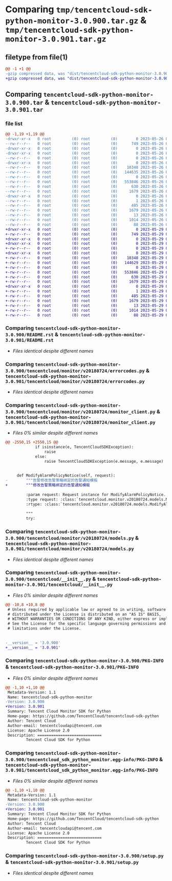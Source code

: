 # Comparing `tmp/tencentcloud-sdk-python-monitor-3.0.900.tar.gz` & `tmp/tencentcloud-sdk-python-monitor-3.0.901.tar.gz`

## filetype from file(1)

```diff
@@ -1 +1 @@
-gzip compressed data, was "dist/tencentcloud-sdk-python-monitor-3.0.900.tar", last modified: Fri May 26 02:23:27 2023, max compression
+gzip compressed data, was "dist/tencentcloud-sdk-python-monitor-3.0.901.tar", last modified: Mon May 29 02:32:20 2023, max compression
```

## Comparing `tencentcloud-sdk-python-monitor-3.0.900.tar` & `tencentcloud-sdk-python-monitor-3.0.901.tar`

### file list

```diff
@@ -1,19 +1,19 @@
-drwxr-xr-x   0 root         (0) root         (0)        0 2023-05-26 02:23:27.000000 tencentcloud-sdk-python-monitor-3.0.900/
--rw-r--r--   0 root         (0) root         (0)      749 2023-05-26 02:23:27.000000 tencentcloud-sdk-python-monitor-3.0.900/README.rst
-drwxr-xr-x   0 root         (0) root         (0)        0 2023-05-26 02:23:27.000000 tencentcloud-sdk-python-monitor-3.0.900/tencentcloud/
-drwxr-xr-x   0 root         (0) root         (0)        0 2023-05-26 02:23:27.000000 tencentcloud-sdk-python-monitor-3.0.900/tencentcloud/monitor/
--rw-r--r--   0 root         (0) root         (0)        0 2023-05-26 02:23:27.000000 tencentcloud-sdk-python-monitor-3.0.900/tencentcloud/monitor/__init__.py
-drwxr-xr-x   0 root         (0) root         (0)        0 2023-05-26 02:23:27.000000 tencentcloud-sdk-python-monitor-3.0.900/tencentcloud/monitor/v20180724/
--rw-r--r--   0 root         (0) root         (0)    10348 2023-05-26 02:23:27.000000 tencentcloud-sdk-python-monitor-3.0.900/tencentcloud/monitor/v20180724/errorcodes.py
--rw-r--r--   0 root         (0) root         (0)   144635 2023-05-26 02:23:27.000000 tencentcloud-sdk-python-monitor-3.0.900/tencentcloud/monitor/v20180724/monitor_client.py
--rw-r--r--   0 root         (0) root         (0)        0 2023-05-26 02:23:27.000000 tencentcloud-sdk-python-monitor-3.0.900/tencentcloud/monitor/v20180724/__init__.py
--rw-r--r--   0 root         (0) root         (0)   553846 2023-05-26 02:23:27.000000 tencentcloud-sdk-python-monitor-3.0.900/tencentcloud/monitor/v20180724/models.py
--rw-r--r--   0 root         (0) root         (0)      630 2023-05-26 02:23:27.000000 tencentcloud-sdk-python-monitor-3.0.900/tencentcloud/__init__.py
--rw-r--r--   0 root         (0) root         (0)     1679 2023-05-26 02:23:27.000000 tencentcloud-sdk-python-monitor-3.0.900/PKG-INFO
-drwxr-xr-x   0 root         (0) root         (0)        0 2023-05-26 02:23:27.000000 tencentcloud-sdk-python-monitor-3.0.900/tencentcloud_sdk_python_monitor.egg-info/
--rw-r--r--   0 root         (0) root         (0)        1 2023-05-26 02:23:27.000000 tencentcloud-sdk-python-monitor-3.0.900/tencentcloud_sdk_python_monitor.egg-info/dependency_links.txt
--rw-r--r--   0 root         (0) root         (0)      485 2023-05-26 02:23:27.000000 tencentcloud-sdk-python-monitor-3.0.900/tencentcloud_sdk_python_monitor.egg-info/SOURCES.txt
--rw-r--r--   0 root         (0) root         (0)     1679 2023-05-26 02:23:27.000000 tencentcloud-sdk-python-monitor-3.0.900/tencentcloud_sdk_python_monitor.egg-info/PKG-INFO
--rw-r--r--   0 root         (0) root         (0)       13 2023-05-26 02:23:27.000000 tencentcloud-sdk-python-monitor-3.0.900/tencentcloud_sdk_python_monitor.egg-info/top_level.txt
--rw-r--r--   0 root         (0) root         (0)     1014 2023-05-26 02:23:27.000000 tencentcloud-sdk-python-monitor-3.0.900/setup.py
--rw-r--r--   0 root         (0) root         (0)       88 2023-05-26 02:23:27.000000 tencentcloud-sdk-python-monitor-3.0.900/setup.cfg
+drwxr-xr-x   0 root         (0) root         (0)        0 2023-05-29 02:32:20.000000 tencentcloud-sdk-python-monitor-3.0.901/
+-rw-r--r--   0 root         (0) root         (0)      749 2023-05-29 02:32:20.000000 tencentcloud-sdk-python-monitor-3.0.901/README.rst
+drwxr-xr-x   0 root         (0) root         (0)        0 2023-05-29 02:32:20.000000 tencentcloud-sdk-python-monitor-3.0.901/tencentcloud/
+drwxr-xr-x   0 root         (0) root         (0)        0 2023-05-29 02:32:20.000000 tencentcloud-sdk-python-monitor-3.0.901/tencentcloud/monitor/
+-rw-r--r--   0 root         (0) root         (0)        0 2023-05-29 02:32:20.000000 tencentcloud-sdk-python-monitor-3.0.901/tencentcloud/monitor/__init__.py
+drwxr-xr-x   0 root         (0) root         (0)        0 2023-05-29 02:32:20.000000 tencentcloud-sdk-python-monitor-3.0.901/tencentcloud/monitor/v20180724/
+-rw-r--r--   0 root         (0) root         (0)    10348 2023-05-29 02:32:20.000000 tencentcloud-sdk-python-monitor-3.0.901/tencentcloud/monitor/v20180724/errorcodes.py
+-rw-r--r--   0 root         (0) root         (0)   144629 2023-05-29 02:32:20.000000 tencentcloud-sdk-python-monitor-3.0.901/tencentcloud/monitor/v20180724/monitor_client.py
+-rw-r--r--   0 root         (0) root         (0)        0 2023-05-29 02:32:20.000000 tencentcloud-sdk-python-monitor-3.0.901/tencentcloud/monitor/v20180724/__init__.py
+-rw-r--r--   0 root         (0) root         (0)   553846 2023-05-29 02:32:20.000000 tencentcloud-sdk-python-monitor-3.0.901/tencentcloud/monitor/v20180724/models.py
+-rw-r--r--   0 root         (0) root         (0)      630 2023-05-29 02:32:20.000000 tencentcloud-sdk-python-monitor-3.0.901/tencentcloud/__init__.py
+-rw-r--r--   0 root         (0) root         (0)     1679 2023-05-29 02:32:20.000000 tencentcloud-sdk-python-monitor-3.0.901/PKG-INFO
+drwxr-xr-x   0 root         (0) root         (0)        0 2023-05-29 02:32:20.000000 tencentcloud-sdk-python-monitor-3.0.901/tencentcloud_sdk_python_monitor.egg-info/
+-rw-r--r--   0 root         (0) root         (0)        1 2023-05-29 02:32:20.000000 tencentcloud-sdk-python-monitor-3.0.901/tencentcloud_sdk_python_monitor.egg-info/dependency_links.txt
+-rw-r--r--   0 root         (0) root         (0)      485 2023-05-29 02:32:20.000000 tencentcloud-sdk-python-monitor-3.0.901/tencentcloud_sdk_python_monitor.egg-info/SOURCES.txt
+-rw-r--r--   0 root         (0) root         (0)     1679 2023-05-29 02:32:20.000000 tencentcloud-sdk-python-monitor-3.0.901/tencentcloud_sdk_python_monitor.egg-info/PKG-INFO
+-rw-r--r--   0 root         (0) root         (0)       13 2023-05-29 02:32:20.000000 tencentcloud-sdk-python-monitor-3.0.901/tencentcloud_sdk_python_monitor.egg-info/top_level.txt
+-rw-r--r--   0 root         (0) root         (0)     1014 2023-05-29 02:32:20.000000 tencentcloud-sdk-python-monitor-3.0.901/setup.py
+-rw-r--r--   0 root         (0) root         (0)       88 2023-05-29 02:32:20.000000 tencentcloud-sdk-python-monitor-3.0.901/setup.cfg
```

### Comparing `tencentcloud-sdk-python-monitor-3.0.900/README.rst` & `tencentcloud-sdk-python-monitor-3.0.901/README.rst`

 * *Files identical despite different names*

### Comparing `tencentcloud-sdk-python-monitor-3.0.900/tencentcloud/monitor/v20180724/errorcodes.py` & `tencentcloud-sdk-python-monitor-3.0.901/tencentcloud/monitor/v20180724/errorcodes.py`

 * *Files identical despite different names*

### Comparing `tencentcloud-sdk-python-monitor-3.0.900/tencentcloud/monitor/v20180724/monitor_client.py` & `tencentcloud-sdk-python-monitor-3.0.901/tencentcloud/monitor/v20180724/monitor_client.py`

 * *Files 0% similar despite different names*

```diff
@@ -2550,15 +2550,15 @@
             if isinstance(e, TencentCloudSDKException):
                 raise
             else:
                 raise TencentCloudSDKException(e.message, e.message)
 
 
     def ModifyAlarmPolicyNotice(self, request):
-        """告警修改告警策略绑定的告警通知模板
+        """修改告警策略绑定的告警通知模板
 
         :param request: Request instance for ModifyAlarmPolicyNotice.
         :type request: :class:`tencentcloud.monitor.v20180724.models.ModifyAlarmPolicyNoticeRequest`
         :rtype: :class:`tencentcloud.monitor.v20180724.models.ModifyAlarmPolicyNoticeResponse`
 
         """
         try:
```

### Comparing `tencentcloud-sdk-python-monitor-3.0.900/tencentcloud/monitor/v20180724/models.py` & `tencentcloud-sdk-python-monitor-3.0.901/tencentcloud/monitor/v20180724/models.py`

 * *Files identical despite different names*

### Comparing `tencentcloud-sdk-python-monitor-3.0.900/tencentcloud/__init__.py` & `tencentcloud-sdk-python-monitor-3.0.901/tencentcloud/__init__.py`

 * *Files 0% similar despite different names*

```diff
@@ -10,8 +10,8 @@
 # Unless required by applicable law or agreed to in writing, software
 # distributed under the License is distributed on an "AS IS" BASIS,
 # WITHOUT WARRANTIES OR CONDITIONS OF ANY KIND, either express or implied.
 # See the License for the specific language governing permissions and
 # limitations under the License.
 
 
-__version__ = '3.0.900'
+__version__ = '3.0.901'
```

### Comparing `tencentcloud-sdk-python-monitor-3.0.900/PKG-INFO` & `tencentcloud-sdk-python-monitor-3.0.901/PKG-INFO`

 * *Files 0% similar despite different names*

```diff
@@ -1,10 +1,10 @@
 Metadata-Version: 1.1
 Name: tencentcloud-sdk-python-monitor
-Version: 3.0.900
+Version: 3.0.901
 Summary: Tencent Cloud Monitor SDK for Python
 Home-page: https://github.com/TencentCloud/tencentcloud-sdk-python
 Author: Tencent Cloud
 Author-email: tencentcloudapi@tencent.com
 License: Apache License 2.0
 Description: ============================
         Tencent Cloud SDK for Python
```

### Comparing `tencentcloud-sdk-python-monitor-3.0.900/tencentcloud_sdk_python_monitor.egg-info/PKG-INFO` & `tencentcloud-sdk-python-monitor-3.0.901/tencentcloud_sdk_python_monitor.egg-info/PKG-INFO`

 * *Files 0% similar despite different names*

```diff
@@ -1,10 +1,10 @@
 Metadata-Version: 1.1
 Name: tencentcloud-sdk-python-monitor
-Version: 3.0.900
+Version: 3.0.901
 Summary: Tencent Cloud Monitor SDK for Python
 Home-page: https://github.com/TencentCloud/tencentcloud-sdk-python
 Author: Tencent Cloud
 Author-email: tencentcloudapi@tencent.com
 License: Apache License 2.0
 Description: ============================
         Tencent Cloud SDK for Python
```

### Comparing `tencentcloud-sdk-python-monitor-3.0.900/setup.py` & `tencentcloud-sdk-python-monitor-3.0.901/setup.py`

 * *Files identical despite different names*

